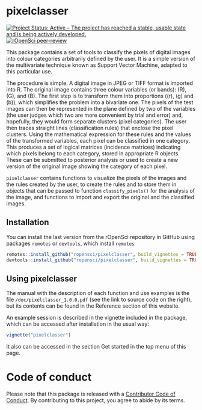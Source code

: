 # pixelclasser

<!-- badges: start -->

[![Project Status: Active – The project has reached a stable, usable
state and is being actively
developed.](https://www.repostatus.org/badges/latest/active.svg)](https://www.repostatus.org/#active)
[![rOpenSci
peer-review](https://badges.ropensci.org/406_status.svg)](https://github.com/ropensci/software-review/issues/406)
<!-- badges: end -->

This package contains a set of tools to classify the pixels of digital
images into colour categories arbitrarily defined by the user. It is a
simple version of the multivariate technique known as Support Vector
Machine, adapted to this particular use.

The procedure is simple. A digital image in JPEG or TIFF format is
imported into R. The original image contains three colour variables (or
bands): \(R\), \(G\), and \(B\). The first step is to transform them
into proportions (\(r\), \(g\) and \(b\)), which simplifies the problem
into a bivariate one. The pixels of the test images can then be
represented in the plane defined by two of the variables (the user
judges which two are more convenient by trial and error) and, hopefully,
they would form separate clusters (pixel categories). The user then
traces straight lines (classification rules) that enclose the pixel
clusters. Using the mathematical expression for these rules and the
values of the transformed variables, each pixel can be classified in one
category. This produces a set of logical matrices (incidence matrices)
indicating which pixels belong to each category, stored in appropriate R
objects. These can be submitted to posterior analysis or used to create
a new version of the original image showing the category of each pixel.

`pixelclasser` contains functions to visualize the pixels of the images
and the rules created by the user, to create the rules and to store them
in objects that can be passed to function `classify_pixels()` for the
analysis of the image, and functions to import and export the original
and the classified images.

## Installation

You can install the last version from the rOpenSci repository in GitHub
using packages `remotes` or `devtools`, which install `remotes`

``` r
remotes::install_github("ropensci/pixelclasser", build_vignettes = TRUE)
devtools::install_github("ropensci/pixelclasser", build_vignettes = TRUE)
```

## Using pixelclasser

The manual with the description of each function and use examples is the
file `/doc/pixelclasser_1.0.0.pdf` (see the link to source code on the
right), but its contents can be found in the Reference section of this
website.

An example session is described in the vignette included in the package,
which can be accessed after installation in the usual way:

``` r
vignette("pixelclasser")
```

It also can be accessed in the section Get started in the top menu of
this page.

# Code of conduct

Please note that this package is released with a [Contributor Code of
Conduct](https://ropensci.org/code-of-conduct/). By contributing to this
project, you agree to abide by its terms.
